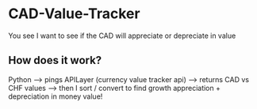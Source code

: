 # CAD-Value-Tracker

You see I want to see if the CAD will appreciate or depreciate in value

## How does it work?

Python --> pings APILayer (currency value tracker api) --> returns CAD vs CHF values --> then I sort / convert to find growth appreciation + depreciation in money value!
